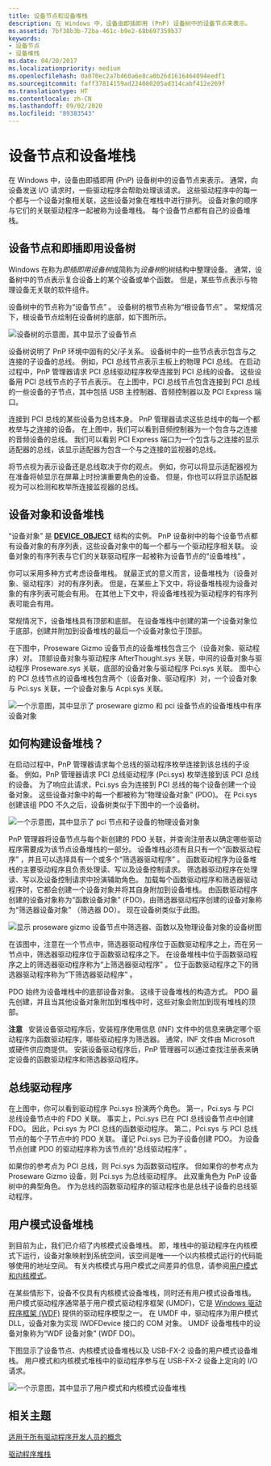 ```yaml
---
title: 设备节点和设备堆栈
description: 在 Windows 中，设备由即插即用 (PnP) 设备树中的设备节点来表示。
ms.assetid: 7bf38b3b-72ba-461c-b9e2-68b697359b37
keywords:
- 设备节点
- 设备堆栈
ms.date: 04/20/2017
ms.localizationpriority: medium
ms.openlocfilehash: 0a070ec2a7b460a6e8ca0b26d1616464094eedf1
ms.sourcegitcommit: faff37814159ad224080205ad314cabf412e269f
ms.translationtype: HT
ms.contentlocale: zh-CN
ms.lasthandoff: 09/02/2020
ms.locfileid: "89383543"
---
```

# <a name="device-nodes-and-device-stacks"></a>设备节点和设备堆栈


在 Windows 中，设备由即插即用 (PnP) 设备树中的设备节点来表示。 通常，向设备发送 I/O 请求时，一些驱动程序会帮助处理该请求。 这些驱动程序中的每一个都与一个设备对象相关联，这些设备对象在堆栈中进行排列。 设备对象的顺序与它们的关联驱动程序一起被称为设备堆栈。 每个设备节点都有自己的设备堆栈。

## <a name="span-iddevice_nodes_and_the_plug_and_play_device_treespanspan-iddevice_nodes_and_the_plug_and_play_device_treespanspan-iddevice_nodes_and_the_plug_and_play_device_treespandevice-nodes-and-the-plug-and-play-device-tree"></a><span id="Device_nodes_and_the_Plug_and_Play_device_tree"></span><span id="device_nodes_and_the_plug_and_play_device_tree"></span><span id="DEVICE_NODES_AND_THE_PLUG_AND_PLAY_DEVICE_TREE"></span>设备节点和即插即用设备树


Windows 在称为*即插即用设备树*或简称为*设备树*的树结构中整理设备。 通常，设备树中的节点表示复合设备上的某个设备或单个函数。 但是，某些节点表示与物理设备无关联的软件组件。

设备树中的节点称为“设备节点”  。 设备树的根节点称为“根设备节点”  。 常规情况下，根设备节点绘制在设备树的底部，如下图所示。

![设备树的示意图，其中显示了设备节点](images/devicetree01.png)

设备树说明了 PnP 环境中固有的父/子关系。 设备树中的一些节点表示包含与之连接的子设备的总线。 例如，PCI 总线节点表示主板上的物理 PCI 总线。 在启动过程中，PnP 管理器请求 PCI 总线驱动程序枚举连接到 PCI 总线的设备。 这些设备用 PCI 总线节点的子节点表示。 在上图中，PCI 总线节点包含连接到 PCI 总线的一些设备的子节点，其中包括 USB 主控制器、音频控制器以及 PCI Express 端口。

连接到 PCI 总线的某些设备为总线本身。 PnP 管理器请求这些总线中的每一个都枚举与之连接的设备。 在上图中，我们可以看到音频控制器为一个包含与之连接的音频设备的总线。 我们可以看到 PCI Express 端口为一个包含与之连接的显示适配器的总线，该显示适配器为包含一个与之连接的监视器的总线。

将节点视为表示设备还是总线取决于你的观点。 例如，你可以将显示适配器视为在准备将帧显示在屏幕上时扮演重要角色的设备。 但是，你也可以将显示适配器视为可以检测和枚举所连接监视器的总线。

## <a name="span-iddevice_objects_and_device_stacksspanspan-iddevice_objects_and_device_stacksspanspan-iddevice_objects_and_device_stacksspandevice-objects-and-device-stacks"></a><span id="Device_objects_and_device_stacks"></span><span id="device_objects_and_device_stacks"></span><span id="DEVICE_OBJECTS_AND_DEVICE_STACKS"></span>设备对象和设备堆栈


“设备对象”  是 [**DEVICE\_OBJECT**](/windows-hardware/drivers/ddi/wdm/ns-wdm-_device_object) 结构的实例。 PnP 设备树中的每个设备节点都有设备对象的有序列表，这些设备对象中的每一个都与一个驱动程序相关联。 设备对象的有序列表与它们的关联驱动程序一起被称为设备节点的“设备堆栈”  。

你可以采用多种方式考虑设备堆栈。 就最正式的意义而言，设备堆栈为（设备对象、驱动程序）对的有序列表。 但是，在某些上下文中，将设备堆栈视为设备对象的有序列表可能会有用。 在其他上下文中，将设备堆栈视为驱动程序的有序列表可能会有用。

常规情况下，设备堆栈具有顶部和底部。 在设备堆栈中创建的第一个设备对象位于底部，创建并附加到设备堆栈的最后一个设备对象位于顶部。

在下图中，Proseware Gizmo 设备节点的设备堆栈包含三个（设备对象、驱动程序）对。 顶部设备对象与驱动程序 AfterThought.sys 关联，中间的设备对象与驱动程序 Proseware.sys 关联，底部的设备对象与驱动程序 Pci.sys 关联。 图中心的 PCI 总线节点的设备堆栈包含两个（设备对象、驱动程序）对，一个设备对象与 Pci.sys 关联，一个设备对象与 Acpi.sys 关联。

![一个示意图，其中显示了 proseware gizmo 和 pci 设备节点的设备堆栈中有序设备对象](images/prosewaredevicenode01.png)

## <a name="span-idhow_does_a_device_stack_get_constructed_spanspan-idhow_does_a_device_stack_get_constructed_spanspan-idhow_does_a_device_stack_get_constructed_spanhow-does-a-device-stack-get-constructed"></a><span id="How_does_a_device_stack_get_constructed_"></span><span id="how_does_a_device_stack_get_constructed_"></span><span id="HOW_DOES_A_DEVICE_STACK_GET_CONSTRUCTED_"></span>如何构建设备堆栈？


在启动过程中，PnP 管理器请求每个总线的驱动程序枚举连接到该总线的子设备。 例如，PnP 管理器请求 PCI 总线驱动程序 (Pci.sys) 枚举连接到该 PCI 总线的设备。 为了响应此请求，Pci.sys 会为连接到 PCI 总线的每个设备创建一个设备对象。 这些设备对象中的每一个都被称为“物理设备对象”  (PDO)。 在 Pci.sys 创建该组 PDO 不久之后，设备树类似于下图中的一个设备树。

![一个示意图，其中显示了 pci 节点和子设备的物理设备对象](images/prosewaredevicenode04.png)

PnP 管理器将设备节点与每个新创建的 PDO 关联，并查询注册表以确定哪些驱动程序需要成为该节点设备堆栈的一部分。 设备堆栈必须有且只有一个“函数驱动程序”  ，并且可以选择具有一个或多个“筛选器驱动程序”  。 函数驱动程序为设备堆栈的主要驱动程序且负责处理读、写以及设备控制请求。 筛选器驱动程序在处理读、写以及设备控制请求中扮演辅助角色。 加载每个函数驱动程序和筛选器驱动程序时，它都会创建一个设备对象并将其自身附加到设备堆栈。 由函数驱动程序创建的设备对象称为“函数设备对象”  (FDO)，由筛选器驱动程序创建的设备对象称为“筛选器设备对象”  （筛选器 DO）。 现在设备树类似于此图。

![显示 proseware gizmo 设备节点中筛选器、函数以及物理设备对象的设备树图](images/prosewaredevicenode02.png)

在该图中，注意在一个节点中，筛选器驱动程序位于函数驱动程序之上，而在另一节点中，筛选器驱动程序位于函数驱动程序之下。 在设备堆栈中位于函数驱动程序之上的筛选器驱动程序称为“上筛选器驱动程序”  。 位于函数驱动程序之下的筛选器驱动程序称为“下筛选器驱动程序”  。

PDO 始终为设备堆栈中的底部设备对象。 这缘于设备堆栈的构造方式。 PDO 最先创建，并且当其他设备对象附加到堆栈中时，这些对象会附加到现有堆栈的顶部。

**注意**   安装设备驱动程序后，安装程序使用信息 (INF) 文件中的信息来确定哪个驱动程序为函数驱动程序，哪些驱动程序为筛选器。 通常，INF 文件由 Microsoft 或硬件供应商提供。 安装设备驱动程序后，PnP 管理器可以通过查找注册表来确定设备的函数驱动程序和筛选器驱动程序。

 

## <a name="span-idbus_driversspanspan-idbus_driversspanspan-idbus_driversspanbus-drivers"></a><span id="Bus_drivers"></span><span id="bus_drivers"></span><span id="BUS_DRIVERS"></span>总线驱动程序


在上图中，你可以看到驱动程序 Pci.sys 扮演两个角色。 第一，Pci.sys 与 PCI 总线设备节点中的 FDO 关联。 事实上，Pci.sys 已在 PCI 总线设备节点中创建 FDO。 因此，Pci.sys 为 PCI 总线的函数驱动程序。 第二，Pci.sys 与 PCI 总线节点的每个子节点中的 PDO 关联。 谨记 Pci.sys 已为子设备创建 PDO。 为设备节点创建 PDO 的驱动程序称为该节点的“总线驱动程序”  。

如果你的参考点为 PCI 总线，则 Pci.sys 为函数驱动程序。 但如果你的参考点为 Proseware Gizmo 设备，则 Pci.sys 为总线驱动程序。 此双重角色为 PnP 设备树中的典型角色。 作为总线的函数驱动程序的驱动程序也是总线子设备的总线驱动程序。

## <a name="span-iduser-mode_device_stacksspanspan-iduser-mode_device_stacksspanspan-iduser-mode_device_stacksspanuser-mode-device-stacks"></a><span id="User-mode_device_stacks"></span><span id="user-mode_device_stacks"></span><span id="USER-MODE_DEVICE_STACKS"></span>用户模式设备堆栈


到目前为止，我们已介绍了内核模式设备堆栈。 即，堆栈中的驱动程序在内核模式下运行，设备对象映射到系统空间，该空间是唯一一个以内核模式运行的代码能够使用的地址空间。 有关内核模式与用户模式之间差异的信息，请参阅[用户模式和内核模式](user-mode-and-kernel-mode.md)。

在某些情形下，设备不仅具有内核模式设备堆栈，同时还有用户模式设备堆栈。 用户模式驱动程序通常基于用户模式驱动程序框架 (UMDF)，它是 [Windows 驱动程序框架 (WDF)](../wdf/index.md) 提供的驱动程序模型之一。 在 UMDF 中，驱动程序为用户模式 DLL，设备对象为实现 IWDFDevice 接口的 COM 对象。 UMDF 设备堆栈中的设备对象称为“WDF 设备对象”  (WDF DO)。

下图显示了设备节点、内核模式设备堆栈以及 USB-FX-2 设备的用户模式设备堆栈。 用户模式和内核模式堆栈中的驱动程序参与在 USB-FX-2 设备上定向的 I/O 请求。

![一个示意图，其中显示了用户模式和内核模式设备堆栈](images/userandkerneldevicestacks01.png)

## <a name="span-idrelated_topicsspanrelated-topics"></a><span id="related_topics"></span>相关主题


[适用于所有驱动程序开发人员的概念](concepts-and-knowledge-for-all-driver-developers.md)

[驱动程序堆栈](driver-stacks.md)

 

